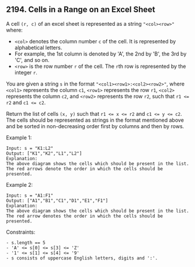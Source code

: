 ## 2194. Cells in a Range on an Excel Sheet

A cell `(r, c)` of an excel sheet is represented as a string `"<col><row>"` where:

- `<col>` denotes the column number `c` of the cell. It is represented by alphabetical letters.
- For example, the 1st column is denoted by 'A', the 2nd by 'B', the 3rd by 'C', and so on.
- `<row>` is the row number `r` of the cell. The `r`th row is represented by the integer `r`.

You are given a string `s` in the format `"<col1><row1>:<col2><row2>"`, where `<col1>` represents the column `c1`, `<row1>` represents the row `r1`, `<col2>` represents the column `c2`, and `<row2>` represents the row `r2`, such that `r1 <= r2` and `c1 <= c2`.

Return the list of cells `(x, y)` such that `r1 <= x <= r2` and `c1 <= y <= c2`. The cells should be represented as strings in the format mentioned above and be sorted in non-decreasing order first by columns and then by rows.

Example 1:

```
Input: s = "K1:L2"
Output: ["K1","K2","L1","L2"]
Explanation:
The above diagram shows the cells which should be present in the list.
The red arrows denote the order in which the cells should be presented.
```

Example 2:

```
Input: s = "A1:F1"
Output: ["A1","B1","C1","D1","E1","F1"]
Explanation:
The above diagram shows the cells which should be present in the list.
The red arrow denotes the order in which the cells should be presented.
```

Constraints:

```
- s.length == 5
- 'A' <= s[0] <= s[3] <= 'Z'
- '1' <= s[1] <= s[4] <= '9'
- s consists of uppercase English letters, digits and ':'.
```
